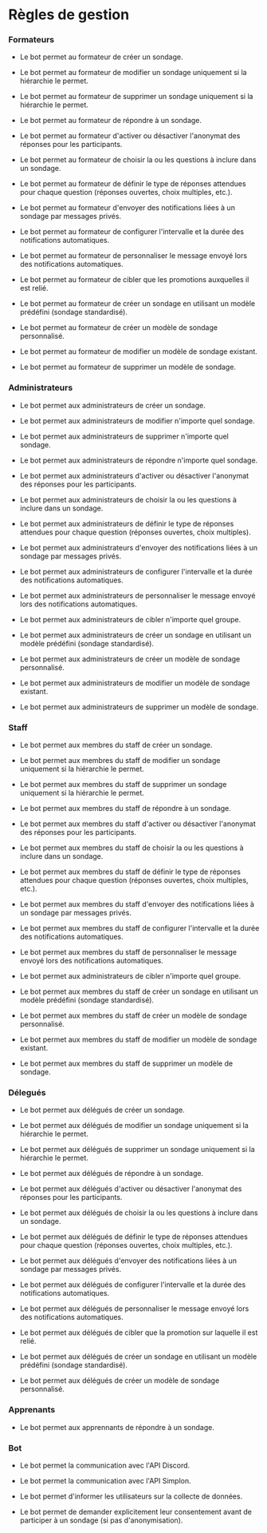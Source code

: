 # Règles de gestion

### Formateurs

- Le bot permet au formateur de créer un sondage.

- Le bot permet au formateur de modifier un sondage uniquement si la hiérarchie le permet.

- Le bot permet au formateur de supprimer un sondage uniquement si la hiérarchie le permet.

- Le bot permet au formateur de répondre à un sondage.

- Le bot permet au formateur d'activer ou désactiver l'anonymat des réponses pour les participants.

- Le bot permet au formateur de choisir la ou les questions à inclure dans un sondage.

- Le bot permet au formateur de définir le type de réponses attendues pour chaque question (réponses ouvertes, choix multiples, etc.).

- Le bot permet au formateur d'envoyer des notifications liées à un sondage par messages privés.

- Le bot permet au formateur de configurer l'intervalle et la durée des notifications automatiques.

- Le bot permet au formateur de personnaliser le message envoyé lors des notifications automatiques.

- Le bot permet au formateur de cibler que les promotions auxquelles il est relié.

- Le bot permet au formateur de créer un sondage en utilisant un modèle prédéfini (sondage standardisé).

- Le bot permet au formateur de créer un modèle de sondage personnalisé.

- Le bot permet au formateur de modifier un modèle de sondage existant.

- Le bot permet au formateur de supprimer un modèle de sondage.

### Administrateurs
- Le bot permet aux administrateurs de créer un sondage.

- Le bot permet aux administrateurs de modifier n'importe quel sondage.

- Le bot permet aux administrateurs de supprimer n'importe quel sondage.

- Le bot permet aux administrateurs de répondre n'importe quel sondage.

- Le bot permet aux administrateurs d'activer ou désactiver l'anonymat des réponses pour les participants.

- Le bot permet aux administrateurs de choisir la ou les questions à inclure dans un sondage.

- Le bot permet aux administrateurs de définir le type de réponses attendues pour chaque question (réponses ouvertes, choix multiples).

- Le bot permet aux administrateurs d'envoyer des notifications liées à un sondage par messages privés.

- Le bot permet aux administrateurs de configurer l'intervalle et la durée des notifications automatiques.

- Le bot permet aux administrateurs de personnaliser le message envoyé lors des notifications automatiques.

- Le bot permet aux administrateurs de cibler n'importe quel groupe.

- Le bot permet aux administrateurs de créer un sondage en utilisant un modèle prédéfini (sondage standardisé).

- Le bot permet aux administrateurs de créer un modèle de sondage personnalisé.

- Le bot permet aux administrateurs de modifier un modèle de sondage existant.

- Le bot permet aux administrateurs de supprimer un modèle de sondage.

### Staff
- Le bot permet aux membres du staff de créer un sondage.

- Le bot permet aux membres du staff de modifier un sondage uniquement si la hiérarchie le permet.

- Le bot permet aux membres du staff de supprimer un sondage uniquement si la hiérarchie le permet.

- Le bot permet aux membres du staff de répondre à un sondage.

- Le bot permet aux membres du staff d'activer ou désactiver l'anonymat des réponses pour les participants.

- Le bot permet aux membres du staff de choisir la ou les questions à inclure dans un sondage.

- Le bot permet aux membres du staff de définir le type de réponses attendues pour chaque question (réponses ouvertes, choix multiples, etc.).

- Le bot permet aux membres du staff d'envoyer des notifications liées à un sondage par messages privés.

- Le bot permet aux membres du staff de configurer l'intervalle et la durée des notifications automatiques.

- Le bot permet aux membres du staff de personnaliser le message envoyé lors des notifications automatiques.

- Le bot permet aux administrateurs de cibler n'importe quel groupe.

- Le bot permet aux membres du staff de créer un sondage en utilisant un modèle prédéfini (sondage standardisé).

- Le bot permet aux membres du staff de créer un modèle de sondage personnalisé.

- Le bot permet aux membres du staff de modifier un modèle de sondage existant.

- Le bot permet aux membres du staff de supprimer un modèle de sondage.

### Délegués 
- Le bot permet aux délégués de créer un sondage.

- Le bot permet aux délégués de modifier un sondage uniquement si la hiérarchie le permet.

- Le bot permet aux délégués de supprimer un sondage uniquement si la hiérarchie le permet.

- Le bot permet aux délégués de répondre à un sondage.

- Le bot permet aux délégués d'activer ou désactiver l'anonymat des réponses pour les participants.

- Le bot permet aux délégués de choisir la ou les questions à inclure dans un sondage.

- Le bot permet aux délégués de définir le type de réponses attendues pour chaque question (réponses ouvertes, choix multiples, etc.).

- Le bot permet aux délégués d'envoyer des notifications liées à un sondage par messages privés.

- Le bot permet aux délégués de configurer l'intervalle et la durée des notifications automatiques.

- Le bot permet aux délégués de personnaliser le message envoyé lors des notifications automatiques.

- Le bot permet aux délégués de cibler que la promotion sur laquelle il est relié.

- Le bot permet aux délégués de créer un sondage en utilisant un modèle prédéfini (sondage standardisé).

- Le bot permet aux délégués de créer un modèle de sondage personnalisé.

### Apprenants
- Le bot permet aux apprennants de répondre à un sondage.

### Bot
- Le bot permet la communication avec l'API Discord.

- Le bot permet la communication avec l'API Simplon.

- Le bot permet d'informer les utilisateurs sur la collecte de données.

- Le bot permet de demander explicitement leur consentement avant de participer à un sondage (si pas d'anonymisation).


